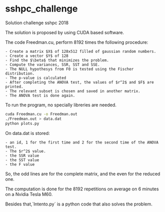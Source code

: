 # sshpc_challenge
Solution challenge sshpc 2018

The solution is proposed by using CUDA based software.

The code Freedman.cu, perform 8192 times the following procedure:

    - Create a matrix $X$ of 128x512 filled of gaussian random numbers.
    - Create a vector $Y$ of 128
    - Find the $\beta$ that minimizes the problem.
    - Compute the variances, SSR, SST and SSE.
    - The NULL hypothesys from F0 is tested using the Fischer distribution.
    - The p-value is calculated
    - After completing the ANOVA test, the values of $r^2$ and $F$ are printed.
    - The relevant subset is chosen and saved in another matrix.
    - The ANOVA test is done again.

To run the program, no specially libreries are needed.
```bash
cuda Freedman.cu -o Freedman.out
./Freedman.out > data.dat
python plots.py

```
On data.dat is stored:
    
    - an id, 1 for the first time and 2 for the second time of the ANOVA test.
    - The $r^2$ value.
    - the SSR value
    - the SST value
    - the F value
So, the odd lines are for the complete matrix, and the even for the reduced one.

The computation is done for the 8192 repetitions on average on 6 minutes on a Nvidia Tesla M60. 


Besides that,´Intento.py´ is a python code that also solves the problem.
